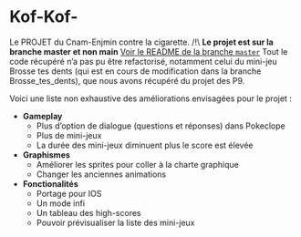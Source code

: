 # Kof-Kof-

Le PROJET du Cnam-Enjmin contre la cigarette.
/!\ **Le projet est sur la branche master et non main**
[Voir le README de la branche `master`](https://github.com/Lloyl/Kof-Kof-VapeWare/blob/master/README.md)
Tout le code récupéré n’a pas pu être refactorisé, notamment celui du mini-jeu Brosse tes dents (qui est en cours de modification dans la branche Brosse_tes_dents), que nous avons récupéré du projet des P9.

Voici une liste non exhaustive des améliorations envisagées pour le projet :
- **Gameplay**
  - Plus d’option de dialogue (questions et réponses) dans Pokeclope
  - Plus de mini-jeux
  - La durée des mini-jeux diminuent plus le score est élevée
- **Graphismes**
  - Améliorer les sprites pour coller à la charte graphique
  - Changer les anciennes animations
- **Fonctionalités**
  - Portage pour IOS
  - Un mode infi
  - Un tableau des high-scores
  - Pouvoir prévisualiser la liste des mini-jeux

